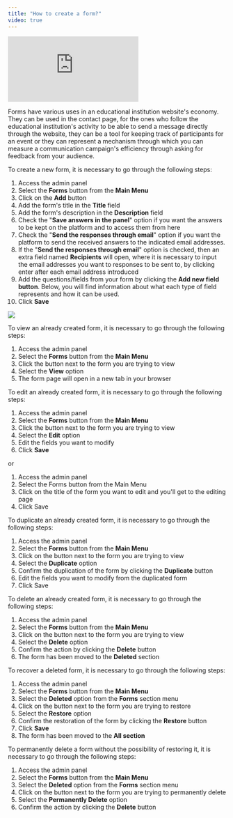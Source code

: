 ```yaml
---
title: "How to create a form?"
video: true
---
```


<div class="aspect-w-16 aspect-h-9">
  <iframe src="https://www.youtube.com/embed/tvf2GCTWePc" frameborder="0" allow="accelerometer; autoplay; clipboard-write; encrypted-media; gyroscope; picture-in-picture" allowfullscreen></iframe>
</div>

Forms have various uses in an educational institution website's economy. They can
be used in the contact page, for the ones who follow the educational institution's
activity to be able to send a message directly through the website, they
can be a tool for keeping track of participants for an event or they can
represent a mechanism through which you can measure a communication
campaign's efficiency through asking for feedback from your audience.

To create a new form, it is necessary to go through the following steps:

1)  Access the admin panel
2)  Select the **Forms** button from the **Main Menu**
3)  Click on the **Add** button
4)  Add the form's title in the **Title** field
5)  Add the form's description in the **Description** field
6)  Check the "**Save answers in the panel**" option if you want the
    answers to be kept on the platform and to access them from here
7)  Check the "**Send the responses through email**" option if you want
    the platform to send the received answers to the indicated email
    addresses.
8)  If the "**Send the responses through email**" option is checked,
    then an extra field named **Recipients** will open, where it is
    necessary to input the email addresses you want to responses to be
    sent to, by clicking enter after each email address introduced
9)  Add the questions/fields from your form by clicking the **Add new
    field button**. Below, you will find information about what each
    type of field represents and how it can be used.
10) Click **Save**

<a href="/build/help/021.png">
    <img src="/build/help/021.png" />
</a>

To view an already created form, it is necessary to go through the
following steps:

1)  Access the admin panel
2)  Select the **Forms** button from the **Main Menu**
3)  Click the button next to the form you are trying to view
4)  Select the **View** option
5)  The form page will open in a new tab in your browser

To edit an already created form, it is necessary to go through the
following steps:

1)  Access the admin panel
2)  Select the **Forms** button from the **Main Menu**
3)  Click the button next to the form you are trying to view
4)  Select the **Edit** option
5)  Edit the fields you want to modify
6)  Click **Save**

or

1)  Access the admin panel
2)  Select the Forms button from the Main Menu
3)  Click on the title of the form you want to edit and you'll get to
    the editing page
4)  Click Save

To duplicate an already created form, it is necessary to go through the
following steps:

1)  Access the admin panel
2)  Select the **Forms** button from the **Main Menu**
3)  Click on the button next to the form you are trying to view
4)  Select the **Duplicate** option
5)  Confirm the duplication of the form by clicking the **Duplicate**
    button
6)  Edit the fields you want to modify from the duplicated form
7)  Click Save

To delete an already created form, it is necessary to go through the
following steps:

1)  Access the admin panel
2)  Select the **Forms** button from the **Main Menu**
3)  Click on the button next to the form you are trying to view
4)  Select the **Delete** option
5)  Confirm the action by clicking the **Delete** button
6)  The form has been moved to the **Deleted** section

To recover a deleted form, it is necessary to go through the following
steps:

1)  Access the admin panel
2)  Select the **Forms** button from the **Main Menu**
3)  Select the **Deleted** option from the **Forms** section menu
4)  Click on the button next to the form you are trying to restore
5)  Select the **Restore** option
6)  Confirm the restoration of the form by clicking the **Restore**
    button
7)  Click **Save**
8)  The form has been moved to the **All section**

To permanently delete a form without the possibility of restoring it, it
is necessary to go through the following steps:

1)  Access the admin panel
2)  Select the **Forms** button from the **Main Menu**
3)  Select the **Deleted** option from the **Forms** section menu
4)  Click on the button next to the form you are trying to permanently delete
5)  Select the **Permanently Delete** option
6)  Confirm the action by clicking the **Delete** button

